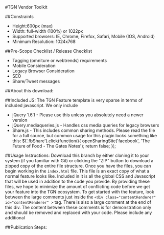 #TGN Vendor Toolkit

##Constraints
* Height:600px (max)
* Width: full-width (100%) or 1022px
* Supported browsers: IE, Chrome, Firefox, Safari, Mobile (IOS, Android)
* Minimum Resolution: 1024x768


##Pre-Scope Checklist / Release Checklist
* Tagging (omniture or webtrends) requirements
* Mobile Consideration
* Legacy Browser Consideration
* SEO
* Share/Tweet messages


##About this download:

##Included JS:
The TGN Feature template is very sparse in terms of included javascript. We only include
* jQuery 1.6.1 - Please use this unless you absolutely need a newer version
* jQuery.mediaqueries.js - Handles css media queries for legacy browsers
* Share.js - This includes common sharing methods. Please read the file for a full source, but common usage for this plugin looks something like this:
		$('.fbShare').click(function(){
			openSharingSite('facebook', 'The Future of Food - The Gates Notes');
			return false;
		});

##Usage Instructions:
Download this branch by either cloning it to your system (if you familiar with Git) or clicking the "ZIP" button to download a zipped copy of the entire file structure.
Once you have the files, you can begin working in the `index.html` file. This file is an exact copy of what a normal feature looks like. Included in it is all the global CSS and Javascript that will be used in addition to the code you provide. By providing these files, we hope to minimize the amount of conflicting code before we get your feature into the TGN ecosystem.
To get started with the feature, look between the large comments just inside the `<div class="contentRenderer" id="contentRenderer" >` tag. There is also a large comment at the end of this div. The content between these comments is for demonstration only and should be removed and replaced with your code.
Please include any additional 

##Publication Steps:
